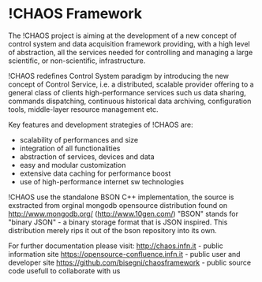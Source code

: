 !CHAOS Framework
=================================================

The !CHAOS project is aiming at the development of a new concept of control system and data acquisition framework
providing, with a high level of abstraction, all the services needed for controlling and managing a large scientific,
or non-scientific, infrastructure.  

!CHAOS redefines Control System paradigm by introducing the new concept of Control Service, i.e. a distributed,
scalable provider offering to a general class of clients high-performance services such us data sharing, commands
dispatching, continuous historical data archiving, configuration tools, middle-layer resource management etc.  


Key features and development strategies of !CHAOS are:  

- scalability of performances and size
- integration of all functionalities
- abstraction of services,  devices and data
- easy and modular customization
- extensive data caching for performance boost
- use of high-performance internet sw technologies

!CHAOS use the standalone BSON C++ implementation, the source is exstracted from orginal mongodb opensource distribution found on http://www.mongodb.org/ (http://www.10gen.com/)
"BSON" stands for "binary JSON" - a binary storage format that is JSON inspired.
This distribution merely rips it out of the bson repository into its own.


For further documentation please visit:
http://chaos.infn.it                        - public information site
https://opensource-confluence.infn.it       - public user and developer site
https://github.com/bisegni/chaosframework   - public source code usefull to collaborate with us
